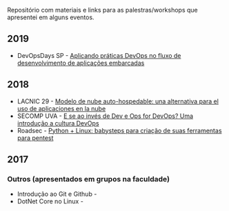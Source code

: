 Repositório com materiais e links para as palestras/workshops que apresentei em alguns eventos.

## 2019
- DevOpsDays SP - [Aplicando práticas DevOps no fluxo de desenvolvimento de aplicações embarcadas]()

## 2018
- LACNIC 29 - [Modelo de nube auto-hospedable: una alternativa para el uso de aplicaciones en la nube]()
- SECOMP UVA - [E se ao invés de Dev e Ops for DevOps? Uma introdução a cultura DevOps]()
- Roadsec - [Python + Linux: babysteps para criação de suas ferramentas para pentest]()

## 2017

### Outros (apresentados em grupos na faculdade)
- Introdução ao Git e Github - 
- DotNet Core no Linux - 

